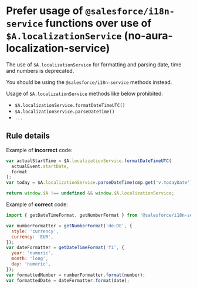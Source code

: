 # Prefer usage of `@salesforce/i18n-service` functions over use of `$A.localizationService` (no-aura-localization-service)

The use of `$A.localizationService` for formatting and parsing date, time and numbers is deprecated.

You should be using the `@salesforce/i18n-service` methods instead.

Usage of `$A.localizationService` methods like below prohibited:

- `$A.localizationService.formatDateTimeUTC()`
- `$A.localizationService.parseDateTime()`
- `...`

## Rule details

Example of **incorrect** code:

```js
var actualStartTime = $A.localizationService.formatDateTimeUTC(
  actualEvent.startDate,
  format
);
var today = $A.localizationService.parseDateTime(cmp.get('v.todayDate'));

return window.$A !== undefined && window.$A.localizationService;
```

Example of **correct** code:

```js
import { getDateTimeFormat, getNumberFormat } from '@salesforce/i18n-service';

var numberFormatter = getNumberFormat('de-DE', {
  style: 'currency',
  currency: 'EUR',
});
var dateFormatter = getDateTimeFormat('fi', {
  year: 'numeric',
  month: 'long',
  day: 'numeric',
});
var formattedNumber = numberFormatter.format(number);
var formattedDate = dateFormatter.format(date);
```
